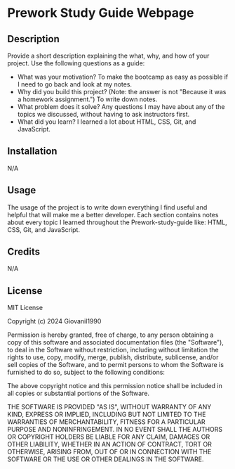 # Prework Study Guide Webpage 

## Description

Provide a short description explaining the what, why, and how of your project. Use the following questions as a guide:

- What was your motivation? To make the bootcamp as easy as possible if I need to go back and look at my notes.
- Why did you build this project? (Note: the answer is not "Because it was a homework assignment.") To write down notes.
- What problem does it solve? Any questions I may have about any of the topics we discussed, without having to ask instructors first.
- What did you learn? I learned a lot about HTML, CSS, Git, and JavaScript.

## Installation

N/A

## Usage

The usage of the project is to write down everything I find useful and helpful that will make me a better developer. Each section contains notes about every topic I learned  throughout the Prework-study-guide like: HTML, CSS, Git, and JavaScript.

## Credits

N/A

## License

MIT License

Copyright (c) 2024 Giovanil1990

Permission is hereby granted, free of charge, to any person obtaining a copy
of this software and associated documentation files (the "Software"), to deal
in the Software without restriction, including without limitation the rights
to use, copy, modify, merge, publish, distribute, sublicense, and/or sell
copies of the Software, and to permit persons to whom the Software is
furnished to do so, subject to the following conditions:

The above copyright notice and this permission notice shall be included in all
copies or substantial portions of the Software.

THE SOFTWARE IS PROVIDED "AS IS", WITHOUT WARRANTY OF ANY KIND, EXPRESS OR
IMPLIED, INCLUDING BUT NOT LIMITED TO THE WARRANTIES OF MERCHANTABILITY,
FITNESS FOR A PARTICULAR PURPOSE AND NONINFRINGEMENT. IN NO EVENT SHALL THE
AUTHORS OR COPYRIGHT HOLDERS BE LIABLE FOR ANY CLAIM, DAMAGES OR OTHER
LIABILITY, WHETHER IN AN ACTION OF CONTRACT, TORT OR OTHERWISE, ARISING FROM,
OUT OF OR IN CONNECTION WITH THE SOFTWARE OR THE USE OR OTHER DEALINGS IN THE
SOFTWARE.
